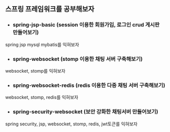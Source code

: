 ## 스프링 프레임워크를 공부해보자
* ### spring-jsp-basic (session 이용한 회원가입, 로그인 crud 게시판 만들어보기)
spring jsp mysql mybatis를 익혀보자
* ### spring-websocket (stomp 이용한 채팅 서버 구축해보기)
websocket, stomp를 익혀보자
* ### spring-websocket-redis (redis 이용한 다중 채팅 서버 구축해보기)
websocket, stomp, redis를 익혀보자
* ### spring-security-websocket (보안 강화한 채팅서버 만들어보기)
spring security, jsp, websocket, stomp, redis, jwt토큰를 익혀보자
